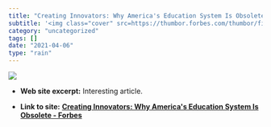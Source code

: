 ```yaml
---
title: "Creating Innovators: Why America's Education System Is Obsolete - Forbes"
subtitle: '<img class="cover" src=https://thumbor.forbes.com/thumbor/fit-in/1200x0/filters%3Aformat%28jpg%29/ht...'
category: "uncategorized"
tags: []
date: "2021-04-06"
type: "rain"
---
```

<img class="cover" src=https://thumbor.forbes.com/thumbor/fit-in/1200x0/filters%3Aformat%28jpg%29/https%3A%2F%2Fblogs-images.forbes.com%2Fthumbnails%2Fblog_2034%2Fpt_2034_249_o.jpg%3Ft%3D1361913271>



* **Web site excerpt:** Interesting article.

* **Link to site:** **[Creating Innovators: Why America's Education System Is Obsolete - Forbes](http://www.forbes.com/sites/ericaswallow/2012/04/25/creating-innovators)**